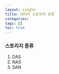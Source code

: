 ```yaml
---
layout: single
title: 데이터 스토리지 종류
categories: 
tags: []
toc: true
---
```


### 스토리지 종류
1. DAS
2. NAS
3. SAN


